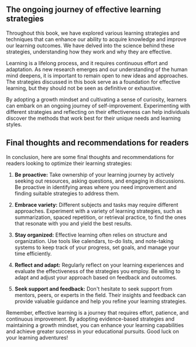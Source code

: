 
The ongoing journey of effective learning strategies
----------------------------------------------------

Throughout this book, we have explored various learning strategies and techniques that can enhance our ability to acquire knowledge and improve our learning outcomes. We have delved into the science behind these strategies, understanding how they work and why they are effective.

Learning is a lifelong process, and it requires continuous effort and adaptation. As new research emerges and our understanding of the human mind deepens, it is important to remain open to new ideas and approaches. The strategies discussed in this book serve as a foundation for effective learning, but they should not be seen as definitive or exhaustive.

By adopting a growth mindset and cultivating a sense of curiosity, learners can embark on an ongoing journey of self-improvement. Experimenting with different strategies and reflecting on their effectiveness can help individuals discover the methods that work best for their unique needs and learning styles.

Final thoughts and recommendations for readers
----------------------------------------------

In conclusion, here are some final thoughts and recommendations for readers looking to optimize their learning strategies:

1. **Be proactive:** Take ownership of your learning journey by actively seeking out resources, asking questions, and engaging in discussions. Be proactive in identifying areas where you need improvement and finding suitable strategies to address them.

2. **Embrace variety:** Different subjects and tasks may require different approaches. Experiment with a variety of learning strategies, such as summarization, spaced repetition, or retrieval practice, to find the ones that resonate with you and yield the best results.

3. **Stay organized:** Effective learning often relies on structure and organization. Use tools like calendars, to-do lists, and note-taking systems to keep track of your progress, set goals, and manage your time efficiently.

4. **Reflect and adapt:** Regularly reflect on your learning experiences and evaluate the effectiveness of the strategies you employ. Be willing to adapt and adjust your approach based on feedback and outcomes.

5. **Seek support and feedback:** Don't hesitate to seek support from mentors, peers, or experts in the field. Their insights and feedback can provide valuable guidance and help you refine your learning strategies.

Remember, effective learning is a journey that requires effort, patience, and continuous improvement. By adopting evidence-based strategies and maintaining a growth mindset, you can enhance your learning capabilities and achieve greater success in your educational pursuits. Good luck on your learning adventures!
